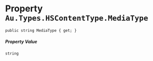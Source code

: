 # Property `Au.Types.HSContentType.MediaType`

```
public string MediaType { get; }
```

##### Property Value

`string`